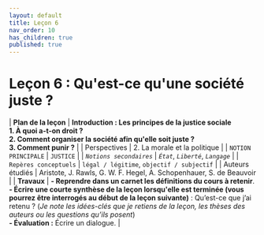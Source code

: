 ```yaml
---
layout: default
title: Leçon 6
nav_order: 10
has_children: true
published: true
---
```


# Leçon 6 : Qu'est-ce qu'une société juste ?


| **Plan de la leçon**    | **Introduction : Les principes de la justice sociale<br />1. À quoi a-t-on droit ?<br />2. Comment organiser la société afin qu'elle soit juste ?<br />3. Comment punir ?**                    |
| Perspectives            | 2. La morale et la politique      |
| `NOTION PRINCIPALE`     | `JUSTICE`        |
| *`Notions secondaires`* | *`État`*, *`Liberté`*, *`Langage`*     |
| `Repères conceptuels`   | `légal / légitime`, `objectif / subjectif`       |
| Auteurs étudiés         | Aristote, J. Rawls, G. W. F. Hegel, A. Schopenhauer, S. de Beauvoir         |
| **Travaux**             | **- Reprendre dans un carnet les définitions du cours à retenir**. <br>**- Écrire une courte synthèse de la leçon lorsqu'elle est terminée (vous pourrez être interrogés au début de la leçon suivante)** : Qu’est-ce que j’ai retenu ? (*Je note les idées-clés que je retiens de la leçon, les thèses des auteurs ou les questions qu’ils posent*) <br>**- Évaluation :** Écrire un dialogue. |




